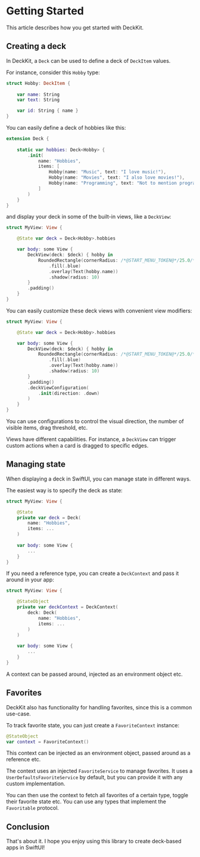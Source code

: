 #  Getting Started

This article describes how you get started with DeckKit.


## Creating a deck

In DeckKit, a ``Deck`` can be used to define a deck of ``DeckItem`` values.

For instance, consider this `Hobby` type:

```swift
struct Hobby: DeckItem {
    
    var name: String
    var text: String

    var id: String { name }
}
```

You can easily define a deck of hobbies like this:

```swift
extension Deck {
    
    static var hobbies: Deck<Hobby> {
        .init(
            name: "Hobbies",
            items: [
                Hobby(name: "Music", text: "I love music!"),
                Hobby(name: "Movies", text: "I also love movies!"),
                Hobby(name: "Programming", text: "Not to mention programming!")
            ]
        )
    }
}
```

and display your deck in some of the built-in views, like a ``DeckView``:

```swift
struct MyView: View {

    @State var deck = Deck<Hobby>.hobbies

    var body: some View {
        DeckView(deck: $deck) { hobby in
            RoundedRectangle(cornerRadius: /*@START_MENU_TOKEN@*/25.0/*@END_MENU_TOKEN@*/)
                .fill(.blue)
                .overlay(Text(hobby.name))
                .shadow(radius: 10)
        }
        .padding()
    }
}
```

You can easily customize these deck views with convenient view modifiers:

```swift
struct MyView: View {

    @State var deck = Deck<Hobby>.hobbies

    var body: some View {
        DeckView(deck: $deck) { hobby in
            RoundedRectangle(cornerRadius: /*@START_MENU_TOKEN@*/25.0/*@END_MENU_TOKEN@*/)
                .fill(.blue)
                .overlay(Text(hobby.name))
                .shadow(radius: 10)
        }
        .padding()
        .deckViewConfiguration(
            .init(direction: .down)
        )
    }
}
```

You can use configurations to control the visual direction, the number of visible items, drag threshold, etc.

Views have different capabilities. For instance, a ``DeckView`` can trigger custom actions when a card is dragged to specific edges. 



## Managing state

When displaying a deck in SwiftUI, you can manage state in different ways.

The easiest way is to specify the deck as state:

```swift
struct MyView: View {

    @State
    private var deck = Deck(
        name: "Hobbies", 
        items: ...
    )
    
    var body: some View {
        ...
    }
}
```

If you need a reference type, you can create a ``DeckContext`` and pass it around in your app:

```swift
struct MyView: View {

    @StateObject
    private var deckContext = DeckContext(
        deck: Deck(
            name: "Hobbies", 
            items: ...
        )
    )
    
    var body: some View {
        ...
    }
}
```
 
A context can be passed around, injected as an environment object etc.



## Favorites

DeckKit also has functionality for handling favorites, since this is a common use-case.

To track favorite state, you can just create a ``FavoriteContext`` instance:

```swift
@StateObject
var context = FavoriteContext()
``` 

This context can be injected as an environment object, passed around as a reference etc.

The context uses an injected ``FavoriteService`` to manage favorites. It uses a ``UserDefaultsFavoriteService`` by default, but you can provide it with any custom implementation.

You can then use the context to fetch all favorites of a certain type, toggle their favorite state etc. You can use any types that implement the ``Favoritable`` protocol.



## Conclusion

That's about it. I hope you enjoy using this library to create deck-based apps in SwiftUI!
